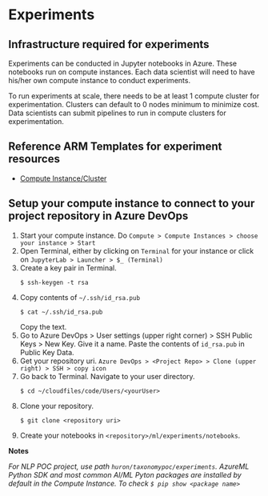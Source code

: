 # Experiments

## Infrastructure required for experiments

Experiments can be conducted in Jupyter notebooks in Azure. These notebooks run on compute instances. Each data scientist will need to have his/her own compute instance to conduct experiments. 

To run experiments at scale, there needs to be at least 1 compute cluster for experimentation. Clusters can default to 0 nodes minimum to minimize cost. Data scientists can submit pipelines to run in compute clusters for experimentation.

## Reference ARM Templates for experiment resources
- [Compute Instance/Cluster](https://docs.microsoft.com/en-us/azure/templates/microsoft.machinelearningservices/workspaces/computes?tabs=json)


## Setup your compute instance to connect to your project repository in Azure DevOps

1. Start your compute instance. Do `Compute > Compute Instances > choose your instance > Start`
2. Open Terminal, either by clicking on `Terminal` for your instance or click on `JupyterLab > Launcher > $_ (Terminal)`
3. Create a key pair in Terminal. 
   ```
   $ ssh-keygen -t rsa
   ```
4. Copy contents of `~/.ssh/id_rsa.pub`
   ```
   $ cat ~/.ssh/id_rsa.pub
   ```
   Copy the text.
5. Go to Azure DevOps > User settings (upper right corner) > SSH Public Keys > New Key. Give it a name. Paste the contents of `id_rsa.pub` in Public Key Data.
6. Get your repository uri. `Azure DevOps > <Project Repo> > Clone (upper right) > SSH > copy icon`
6. Go back to Terminal. Navigate to your user directory. 
    ```
    $ cd ~/cloudfiles/code/Users/<yourUser>
    ```
7. Clone your repository.
    ```
    $ git clone <repository uri>
    ```
8. Create your notebooks in `<repository>/ml/experiments/notebooks`. 

**Notes**

*For NLP POC project, use path `huron/taxonomypoc/experiments`.*
*AzureML Python SDK and most common AI/ML Pyton packages are installed by default in the Compute Instance. To check `$ pip show <package name>`*